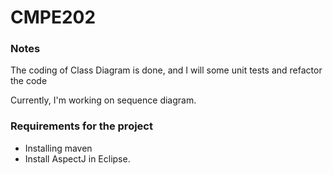 # CMPE202

### Notes

The coding of Class Diagram is done, and I will some unit tests and refactor the code

Currently, I'm working on sequence diagram. 

### Requirements for the project
- Installing maven
- Install AspectJ in Eclipse.
